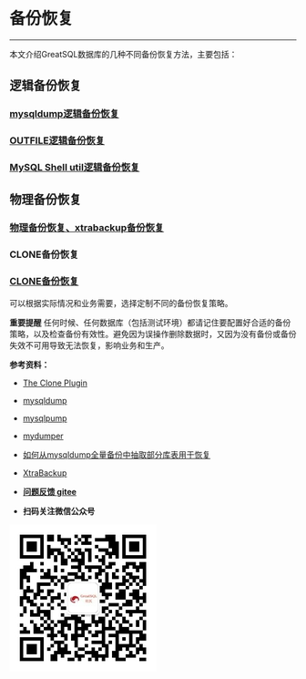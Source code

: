 # 备份恢复
---

本文介绍GreatSQL数据库的几种不同备份恢复方法，主要包括：

## 逻辑备份恢复
### [mysqldump逻辑备份恢复](./4-1-mysqldump.md)
### [OUTFILE逻辑备份恢复](./4-2-outfile.md)
### [MySQL Shell util逻辑备份恢复](./4-3-shell-util.md)

## 物理备份恢复
### [物理备份恢复、xtrabackup备份恢复](./4-4-physical-backup.md)

### CLONE备份恢复
### [CLONE备份恢复](./4-5-clone.md)

可以根据实际情况和业务需要，选择定制不同的备份恢复策略。

**重要提醒** 任何时候、任何数据库（包括测试环境）都请记住要配置好合适的备份策略，以及检查备份有效性。避免因为误操作删除数据时，又因为没有备份或备份失效不可用导致无法恢复，影响业务和生产。

**参考资料：**

- [The Clone Plugin](https://dev.mysql.com/doc/refman/8.0/en/clone-plugin.html)
- [mysqldump](https://dev.mysql.com/doc/refman/8.0/en/mysqldump.html)
- [mysqlpump](https://dev.mysql.com/doc/refman/8.0/en/mysqlpump.html)
- [mydumper](https://github.com/mydumper/mydumper)
- [如何从mysqldump全量备份中抽取部分库表用于恢复](https://imysql.com/2010/06/01/mysql-faq-how-to-extract-data-from-dumpfile.html)
- [XtraBackup](https://docs.percona.com/percona-xtrabackup/latest/manual.html)


- **[问题反馈 gitee](https://gitee.com/GreatSQL/GreatSQL-Manual/issues)**

- **扫码关注微信公众号**

![greatsql-wx](../greatsql-wx.jpg)
